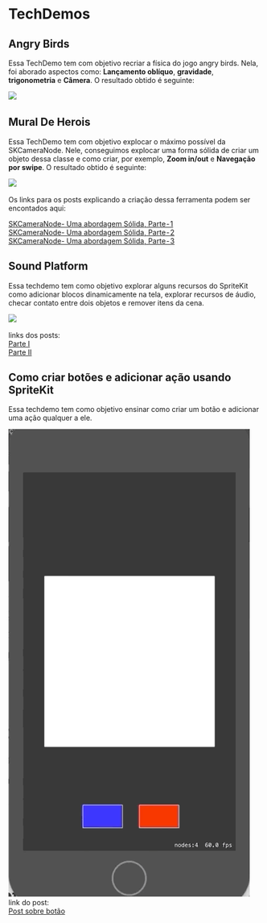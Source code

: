 # TechDemos

## Angry Birds

Essa TechDemo tem com objetivo recriar a física do jogo angry birds. Nela, foi aborado aspectos como: **Lançamento oblíquo**, **gravidade**, **trigonometria** e  **Câmera**. O resultado obtido é seguinte: 

![](Resources/angryBirds.gif)

## Mural De Herois

Essa TechDemo tem com objetivo explocar o máximo possível da SKCameraNode. Nele, conseguimos explocar uma forma sólida de criar um objeto dessa classe e como criar, por exemplo, **Zoom in/out** e **Navegação por swipe**. O resultado obtido é seguinte: 

![](Resources/mural.gif)

Os links para os posts explicando a criação dessa ferramenta podem ser encontados aqui:

[SKCameraNode- Uma abordagem Sólida, Parte - 1](https://medium.com/@levycristian/skcameranode-uma-abordagem-s%C3%B3lida-parte-1-10f47a0be99c) \
[SKCameraNode- Uma abordagem Sólida, Parte - 2](https://medium.com/@levycristian/skcameranode-uma-abordagem-s%C3%B3lida-parte-2-c4eb93c8ec91) \
[SKCameraNode- Uma abordagem Sólida, Parte - 3](https://medium.com/@levycristian/skcameranode-uma-abordagem-s%C3%B3lida-parte-3-3c05f8d59afa)

## Sound Platform
Essa techdemo tem como objetivo explorar alguns recursos do SpriteKit como adicionar blocos dinamicamente na tela, explorar recursos de áudio, checar contato entre dois objetos e remover itens da cena.

![](Resources/techDemoSA.gif)

links dos posts: \
[Parte I](https://medium.com/p/555e3414fbde) \
[Parte II](https://medium.com/@alcidesjuniorbr/124663e32ef0)

## Como criar botões e adicionar ação usando SpriteKit
Essa techdemo tem como objetivo ensinar como criar um botão e adicionar uma ação qualquer a ele.

![](Resources/botaoSpriteKit.gif)
link do post: \
[Post sobre botão](https://medium.com/p/1394efab5211)



